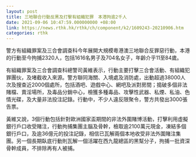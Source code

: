 ```yaml
---
layout: post
title: 三地聯合行動反黑及打擊有組織犯罪　本港拘逾2千人
date: 2021-09-06 10:47:59.000000000 +08:00
link: https://news.rthk.hk/rthk/ch/component/k2/1609243-20210906.htm
categories: rthk
---
```


警方有組織罪案及三合會調查科今年展開大規模粵港澳三地聯合反罪惡行動，本港的行動至今拘捕2320人，包括1616名男子及704名女子，年齡介乎11至84歲。

有組織罪案及三合會調查科總警司黃維表示，行動主要打擊三合會活動、有組織犯罪團伙，及堵截收入來源。警方聯同海關、入境處及消防處，出動超過38000人次及搜查近2000個處所，包括酒吧、遊戲中心、網吧及派對房間；搗破多個非法賭檔、賣淫場所，及毒品分銷中心，檢獲多種毒品、攻擊性武器、私煙、私油、色情光碟，及大量非法投注記錄。行動中，不少人違反限聚令，警方共發出3000張告票。

黃維又說，3個行動包括針對歐洲國家盃期間的非法外圍賭博活動，打擊利用虛擬銀行戶口收受賭注，行動拘捕集團主腦及骨幹，檢取逾2100萬元現金，凍結多個銀行戶口，及逾36億元的投注記錄，相信已瓦解兩個本地收受非法外圍賭注集團。另一個長期臥底行動則瓦解一個活躍在西九龍總區的黑幫分子，拘捕一批資深骨幹成員，不排除再有人被捕。
